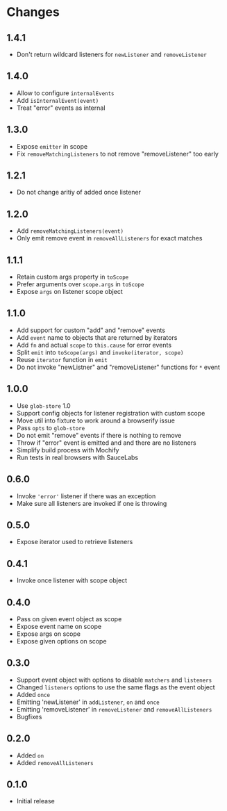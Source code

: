 # Changes

## 1.4.1

- Don't return wildcard listeners for `newListener` and `removeListener`

## 1.4.0

- Allow to configure `internalEvents`
- Add `isInternalEvent(event)`
- Treat "error" events as internal

## 1.3.0

- Expose `emitter` in scope
- Fix `removeMatchingListeners` to not remove "removeListener" too early

## 1.2.1

- Do not change aritiy of added once listener

## 1.2.0

- Add `removeMatchingListeners(event)`
- Only emit remove event in `removeAllListeners` for exact matches

## 1.1.1

- Retain custom args property in `toScope`
- Prefer arguments over `scope.args` in `toScope`
- Expose `args` on listener scope object

## 1.1.0

- Add support for custom "add" and "remove" events
- Add `event` name to objects that are returned by iterators
- Add `fn` and actual `scope` to `this.cause` for error events
- Split `emit` into `toScope(args)` and `invoke(iterator, scope)`
- Reuse `iterator` function in `emit`
- Do not invoke "newListner" and "removeListener" functions for `*` event

## 1.0.0

- Use `glob-store` 1.0
- Support config objects for listener registration with custom scope
- Move util into fixture to work around a browserify issue
- Pass `opts` to `glob-store`
- Do not emit "remove" events if there is nothing to remove
- Throw if "error" event is emitted and and there are no listeners
- Simplify build process with Mochify
- Run tests in real browsers with SauceLabs

## 0.6.0

- Invoke `'error'` listener if there was an exception
- Make sure all listeners are invoked if one is throwing

## 0.5.0

- Expose iterator used to retrieve listeners

## 0.4.1

- Invoke once listener with scope object

## 0.4.0

- Pass on given event object as scope
- Expose event name on scope
- Expose args on scope
- Expose given options on scope

## 0.3.0

- Support event object with options to disable `matchers` and `listeners`
- Changed `listeners` options to use the same flags as the event object
- Added `once`
- Emitting 'newListener' in `addListener`, `on` and `once`
- Emitting 'removeListener' in `removeListener` and `removeAllListeners`
- Bugfixes

## 0.2.0

- Added `on`
- Added `removeAllListeners`

## 0.1.0

- Initial release
